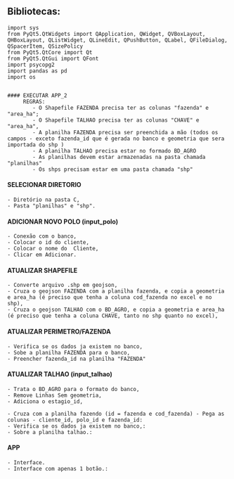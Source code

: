 ## Bibliotecas:
    import sys
    from PyQt5.QtWidgets import QApplication, QWidget, QVBoxLayout, QHBoxLayout, QListWidget, QLineEdit, QPushButton, QLabel, QFileDialog, QSpacerItem, QSizePolicy
    from PyQt5.QtCore import Qt
    from PyQt5.QtGui import QFont
    import psycopg2
    import pandas as pd
    import os
~~~

#### EXECUTAR APP_2
     REGRAS:
        - O Shapefile FAZENDA precisa ter as colunas "fazenda" e "area_ha";
        - O Shapefile TALHAO precisa ter as colunas "CHAVE" e "area_ha",
        - A planilha FAZENDA precisa ser preenchida a mão (todos os campos - exceto fazenda_id que é gerada no banco e geometria que sera importada do shp )
        - A planilha TALHAO precisa estar no formado BD_AGRO
        - As planilhas devem estar armazenadas na pasta chamada "planilhas"
        - Os shps precisam estar em uma pasta chamada "shp"

~~~

#### SELECIONAR DIRETORIO
    - Diretório na pasta C,
    - Pasta "planilhas" e "shp".

#### ADICIONAR NOVO POLO (input_polo)
    - Conexão com o banco,
    - Colocar o id do cliente,
    - Colocar o nome do  Cliente,
    - Clicar em Adicionar.

#### ATUALIZAR SHAPEFILE
    - Converte arquivo .shp em geojson,
    - Cruza o geojson FAZENDA com a planilha fazenda, e copia a geometria e area_ha (é preciso que tenha a coluna cod_fazenda no excel e no shp),
    - Cruza o geojson TALHAO com o BD_AGRO, e copia a geometria e area_ha (é preciso que tenha a coluna CHAVE, tanto no shp quanto no excel),

#### ATUALIZAR PERIMETRO/FAZENDA
    - Verifica se os dados ja existem no banco,
    - Sobe a planilha FAZENDA para o banco,
    - Preencher fazenda_id na planilha "FAZENDA"

#### ATUALIZAR TALHAO (input_talhao)
    - Trata o BD_AGRO para o formato do banco,
    - Remove Linhas Sem geometria,
    - Adiciona o estagio_id, 

    - Cruza com a planilha fazendo (id = fazenda e cod_fazenda) - Pega as colunas - cliente_id, polo_id e fazenda_id:
    - Verifica se os dados ja existem no banco,:
    - Sobre a planilha talhao.:

#### APP
    - Interface.
    - Interface com apenas 1 botão.:

